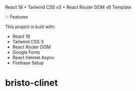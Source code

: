 React 18 + Tailwind CSS v3 + React Router DOM v6 Template

✨ Features

This project is built with:

- React 18  
- Tailwind CSS 3  
- React Router DOM  
- Google Fonts
- React Helmet Async
- Firebase Setup

# bristo-clinet
